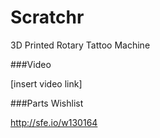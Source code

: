 # Scratchr
3D Printed Rotary Tattoo Machine

###Video

[insert video link]

###Parts Wishlist

http://sfe.io/w130164

